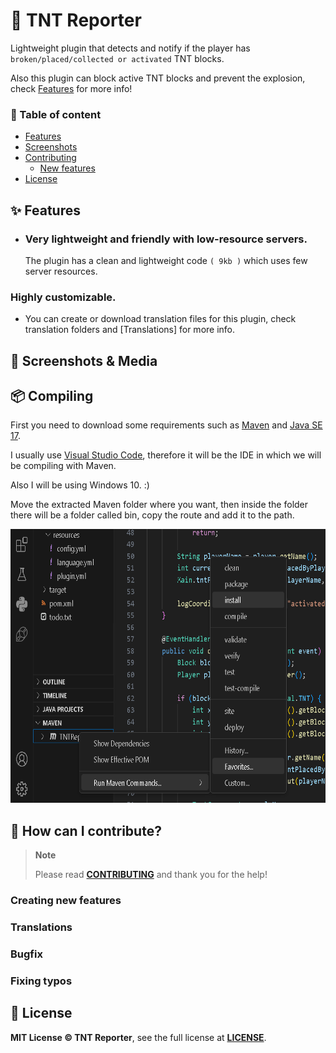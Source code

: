 # 🧨 TNT Reporter
Lightweight plugin that detects and notify if the player has `broken/placed/collected or activated` TNT blocks.

Also this plugin can block active TNT blocks and prevent the explosion, check [Features](#-features) for more info!

### 🧾 Table of content
- [Features](#-features)
- [Screenshots](#-screenshots--media)
- [Contributing](#-how-can-i-contribute)
    - [New features](#creating-new-features)
- [License](#-license)

## ✨ Features
- ### Very lightweight and friendly with low-resource servers.
     The plugin has a clean and lightweight code `( 9kb )` which uses few server resources.

### Highly customizable.
- You can create or download translation files for this plugin, check translation folders and [Translations] for more info.

## 📸 Screenshots & Media

## 📦 Compiling
First you need to download some requirements such as [Maven](https://maven.apache.org/) and [Java SE 17](https://www.oracle.com/java/technologies/javase/jdk17-archive-downloads.html).

I usually use [Visual Studio Code](https://code.visualstudio.com/), therefore it will be the IDE in which we will be compiling with Maven.

Also I will be using Windows 10. :)

Move the extracted Maven folder where you want, then inside the folder there will be a folder called bin, copy the route and add it to the path.

<img src="/.assets/compile-help.png" width="700" height="438"/>

## 🔧 How can I contribute?
> **Note**
>
> Please read **[CONTRIBUTING](https://github.com/TrollSkull/MBmanager/blob/main/CONTRIBUTING.md)** and thank you for the help!

### Creating new features

### Translations

### Bugfix

### Fixing typos

## 📝 License
**MIT License © TNT Reporter**, see the full license at **[LICENSE](https://github.com/TrollSkull/TNT-Reporter/blob/main/LICENSE)**.
